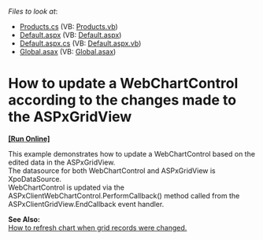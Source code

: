 <!-- default file list -->
*Files to look at*:

* [Products.cs](./CS/WebSite/App_Code/Products.cs) (VB: [Products.vb](./VB/WebSite/App_Code/Products.vb))
* [Default.aspx](./CS/WebSite/Default.aspx) (VB: [Default.aspx](./VB/WebSite/Default.aspx))
* [Default.aspx.cs](./CS/WebSite/Default.aspx.cs) (VB: [Default.aspx.vb](./VB/WebSite/Default.aspx.vb))
* [Global.asax](./CS/WebSite/Global.asax) (VB: [Global.asax](./VB/WebSite/Global.asax))
<!-- default file list end -->
# How to update a WebChartControl according to the changes made to the ASPxGridView
<!-- run online -->
**[[Run Online]](https://codecentral.devexpress.com/e1277/)**
<!-- run online end -->


<p>This example demonstrates how to update a WebChartControl based on the edited data in the ASPxGridView.<br />
The datasource for both WebChartControl and ASPxGridView is XpoDataSource. <br />
WebChartControl is updated via the ASPxClientWebChartControl.PerformCallback() method called from the ASPxClientGridView.EndCallback event handler.</p><p><strong>See Also:</strong><br />
<a href="https://www.devexpress.com/Support/Center/p/E1259">How to refresh chart when grid records were changed.</a></p>

<br/>


